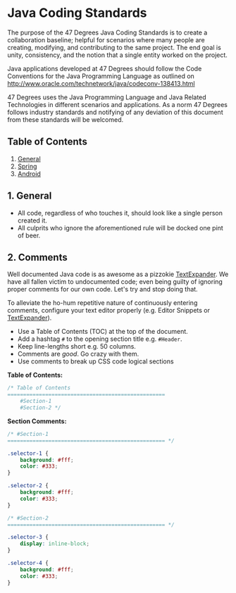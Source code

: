 # Java Coding Standards

The purpose of the 47 Degrees Java Coding Standards is to create a collaboration baseline; helpful for scenarios where many people are creating, modifying, and contributing to the same project. The end goal is unity, consistency, and the notion that a single entity worked on the project.

Java applications developed at 47 Degrees should follow the Code Conventions for the Java Programming Language as outlined on http://www.oracle.com/technetwork/java/codeconv-138413.html

47 Degrees uses the Java Programming Language and Java Related Technologies in different scenarios and applications. As a norm 47 Degrees follows industry standards and notifying of any deviation of this document from these standards will be welcomed.

## Table of Contents

1. [General](#section-general)
2. [Spring](#section-comments)
3. [Android](#section-format)

<a name="section-general"></a>
## 1. General

* All code, regardless of who touches it, should look like a single person created it.
* All culprits who ignore the aforementioned rule will be docked one pint of beer.

<a name="section-comments"></a>
## 2. Comments

Well documented Java code is as awesome as a pizzokie [TextExpander](http://www.urbandictionary.com/define.php?term=pizzokie). We have all fallen victim to undocumented code; even being guilty of ignoring proper comments for our own code. Let's try and stop doing that.

To alleviate the ho-hum repetitive nature of continuously entering comments, configure your text editor properly (e.g. Editor Snippets or [TextExpander](http://smilesoftware.com/TextExpander/)).

* Use a Table of Contents (TOC) at the top of the document.
* Add a hashtag `#` to the opening section title e.g. `#Header`.
* Keep line-lengths short e.g. 50 columns.
* Comments are *good*. Go crazy with them.
* Use comments to break up CSS code logical sections

**Table of Contents:**

```css
/* Table of Contents
==================================================
	#Section-1
	#Section-2 */
```

**Section Comments:**
```css
/* #Section-1
================================================== */

.selector-1 {
	background: #fff;
	color: #333;
}

.selector-2 {
	background: #fff;
	color: #333;
}

/* #Section-2
================================================== */

.selector-3 {
	display: inline-block;
}

.selector-4 {
	background: #fff;
	color: #333;
}
```
